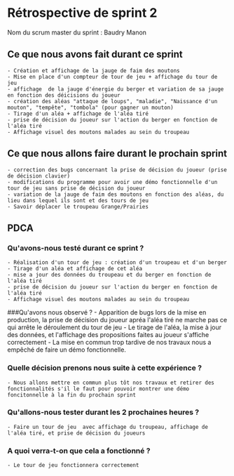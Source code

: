 # Rétrospective de sprint 2

Nom du scrum master du sprint : Baudry Manon

## Ce que nous avons fait durant ce sprint
	- Création et affichage de la jauge de faim des moutons
	- Mise en place d'un compteur de tour de jeu + affichage du tour de jeu
	- affichage  de la jauge d'énergie du berger et variation de sa jauge en fonction des déicisions du joueur
	- création des aléas "attaque de loups", "maladie", "Naissance d'un mouton", "tempête", "tombola" (pour gagner un mouton) 
	- Tirage d'un aléa + affichage de l'aléa tiré 
	- prise de décision du joueur sur l'action du berger en fonction de l'aléa tiré
	- Affichage visuel des moutons malades au sein du troupeau

## Ce que nous allons faire durant le prochain sprint
	- correction des bugs concernant la prise de décision du joueur (prise de décision clavier)
	- modifications du programme pour avoir une démo fonctionnelle d'un tour de jeu sans prise de décision du joueur
	- variation de la jauge de faim des moutons en fonction des aléas, du lieu dans lequel ils sont et des tours de jeu
	- Savoir déplacer le troupeau Grange/Prairies

## PDCA
### Qu'avons-nous testé durant ce sprint ?
	- Réalisation d'un tour de jeu : création d'un troupeau et d'un berger 
	- Tirage d'un aléa et affichage de cet aléa
	- mise a jour des données du troupeau et du berger en fonction de l'aléa tiré
	- prise de décision du joueur sur l'action du berger en fonction de l'aléa tiré
	- Affichage visuel des moutons malades au sein du troupeau
  
	
###Qu'avons nous observé ?
	- Apparition de bugs lors de la mise en production, la prise de décision du joueur apréa l'aléa tiré ne marche pas ce qui arrête le déroulement du tour de jeu
	- Le tirage de l'aléa, la mise à jour des données, et l'affichage des propositions faites au joueur s'affiche correctement
	- La mise en commun trop tardive de nos travaux nous a empêché de faire un démo fonctionnelle.

### Quelle décision prenons nous suite à cette expérience ?
	- Nous allons mettre en commun plus tôt nos travaux et retirer des fonctionnalités s'il le faut pour pouvoir montrer une démo foncitonnelle à la fin du prochain sprint
 
	
### Qu'allons-nous tester durant les 2 prochaines heures ?
	- Faire un tour de jeu  avec affichage du troupeau, affichage de l'aléa tiré, et prise de décision du joueurs
	
### A quoi verra-t-on que cela a fonctionné ?
	- Le tour de jeu fonctionnera correctement

	

